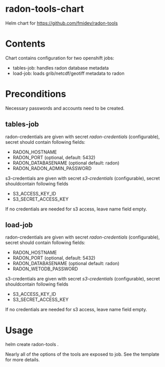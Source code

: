 # radon-tools-chart

Helm chart for https://github.com/fmidev/radon-tools

# Contents

Chart contains configuration for two openshift jobs:
* tables-job: handles radon database metadata
* load-job: loads grib/netcdf/geotiff metadata to radon

# Preconditions

Necessary passwords and accounts need to be created.

## tables-job

radon-credentials are given with secret _radon-credentials_ (configurable), secret should contain following fields:

* RADON_HOSTNAME
* RADON_PORT (optional, default: 5432)
* RADON_DATABASENAME (optional default: radon)
* RADON_RADON_ADMIN_PASSWORD

s3-credentials are given with secret _s3-credentials_ (configurable), secret shouldcontain following fields
  * S3_ACCESS_KEY_ID
  * S3_SECRET_ACCESS_KEY

If no credentials are needed for s3 access, leave name field empty.

## load-job

radon-credentials are given with secret _radon-credentials_ (configurable), secret should contain following fields:

* RADON_HOSTNAME
* RADON_PORT (optional, default: 5432)
* RADON_DATABASENAME (optional default: radon)
* RADON_WETODB_PASSWORD

s3-credentials are given with secret _s3-credentials_ (configurable), secret shouldcontain following fields
  * S3_ACCESS_KEY_ID
  * S3_SECRET_ACCESS_KEY

If no credentials are needed for s3 access, leave name field empty.

# Usage

helm create radon-tools .

Nearly all of the options of the tools are exposed to job. See the template for more details.
